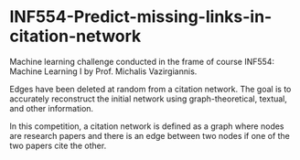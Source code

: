 # INF554-Predict-missing-links-in-citation-network

Machine learning challenge conducted in the frame of course INF554: Machine Learning I by Prof. Michalis Vazirgiannis.

Edges have been deleted at random from a citation network. The goal is to accurately reconstruct the initial network using graph-theoretical, textual, and other information.

In this competition, a citation network is defined as a graph where nodes are research papers and there is an edge between two nodes if one of the two papers cite the other.
